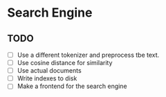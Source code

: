 # Search Engine


## TODO
- [ ] Use a different tokenizer and preprocess tbe text.
- [ ] Use cosine distance for similarity
- [ ] Use actual documents
- [ ] Write indexes to disk
- [ ] Make a frontend for the search engine
